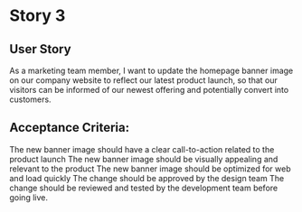 # Story 3

## User Story
As a marketing team member, I want to update the homepage banner image on our company website to reflect our latest product launch, so that our visitors can be informed of our newest offering and potentially convert into customers.

## Acceptance Criteria:

The new banner image should have a clear call-to-action related to the product launch
The new banner image should be visually appealing and relevant to the product
The new banner image should be optimized for web and load quickly
The change should be approved by the design team
The change should be reviewed and tested by the development team before going live.

